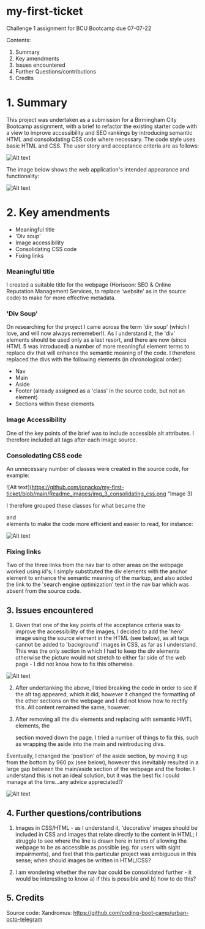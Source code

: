 # my-first-ticket
Challenge 1 assignment for BCU Bootcamp due 07-07-22

Contents:

1. Summary
2. Key amendments
3. Issues encountered
4. Further Questions/contributions
5. Credits

# 1. Summary

This project was undertaken as a submission for a Birmingham City Bootcamp assignment, with a brief to refactor the existing starter code with a view to improve accessibility and SEO rankings by introducing semantic HTML and consolodating CSS code where necessary.  The code style uses basic HTML and CSS.  The user story and acceptance criteria are as follows:


![Alt text](https://github.com/jonacko/my-first-ticket/blob/main/Readme_images/img_1_user_acceptance.png?raw=true "Image 1")

The image below shows the web application's intended appearance and functionality:

![Alt text](https://github.com/jonacko/my-first-ticket/blob/main/Readme_images/img_2_appearance_functionality.png "Image 2")

# 2. Key amendments

- Meaningful title
- 'Div soup'
- Image accessibility
- Consolidating CSS code
- Fixing links

### Meaningful title

I created a suitable title for the webpage (Horiseon: SEO & Online Reputation Management Services, to replace 'website' as in the source code) to make for more effective metadata.

### 'Div Soup'

On researching for the project I came across the term 'div soup' (which I love, and will now always rememeber!).  As I understand it, the 'div' elements should be used only as a last resort, and there are now (since HTML 5 was introduced) a number of more meaningful element terms to replace div that will enhance the semantic meaning of the code.  I therefore replaced the divs with the following elements (in chronological order):
- Nav
- Main
- Aside
- Footer (already assigned as a 'class' in the source code, but not an element)
- Sections within these elements

### Image Accessibility

One of the key points of the brief was to include accessible alt attributes.  I therefore included alt tags after each image source.

### Consolodating CSS code

An unnecessary number of classes were created in the source code, for example:

![Alt text](https://github.com/jonacko/my-first-ticket/blob/main/Readme_images/img_3_consolidating_css.png "Image 3)

I therefore grouped these classes for what became the <main> and <aside> elements to make the code more efficient and easier to read, for instance:


![Alt text](https://github.com/jonacko/my-first-ticket/blob/main/Readme_images/img_4_consolidating_css_2.png "Image 4")

### Fixing links

Two of the three links from the nav bar to other areas on the webpage worked using id's; I simply substituted the div elements with the anchor element to enhance the semantic meaning of the markup, and also added the link to the 'search engine optimization' text in the nav bar which was absent from the source code.

## 3. Issues encountered

1. Given that one of the key points of the acceptance criteria was to improve the accessibility of the images, I decided to add the 'hero' image using the source element in the HTML (see below), as alt tags cannot be added to 'background' images in CSS, as far as I understand.  This was the only section in which I had to keep the div elements otherwise the picture would not stretch to either far side of the web page - I did not know how to fix this otherwise.


![Alt text](https://github.com/jonacko/my-first-ticket/blob/main/Readme_images/img_5_hero.png "Image 5")

2. After undertanking the above, I tried breaking the code in order to see if the alt tag appeared, which it did, however it changed the formatting of the other sections on the webpage and I did not know how to rectify this. All content remained the same, however.

3. After removing all the div elements and replacing with semantic HMTL elements, the <aside> section moved down the page.  I tried a number of things to fix this, such as wrapping the aside into the main and reintroducing divs.  

Eventually, I changed the 'position' of the aside section, by moving it up from the bottom by 960 px (see below), however this inevitably resulted in a large gap between the main/aside section of the webpage and the footer.  I understand this is not an ideal solution, but it was the best fix I could manage at the time...any advice appreciated!?

![Alt text](https://github.com/jonacko/my-first-ticket/blob/main/Readme_images/img_1_user_acceptance.png?raw=true "Image 5")


## 4. Further questions/contributions

1. Images in CSS/HTML - as I understand it, 'decorative' images should be included in CSS and images that relate directly to the content in HTML; I struggle to see where the line is drawn here in terms of allowing the webpage to be as accessible as possible (eg. for users with sight impairments), and feel that this particular project was ambiguous in this sense; when should images be written in HTML/CSS?

2. I am wondering whether the nav bar could be consolidated further - it would be interesting to know a) if this is possible and b) how to do this?
 
## 5. Credits

Source code: Xandromus: https://github.com/coding-boot-camp/urban-octo-telegram
